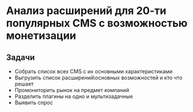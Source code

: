 # Анализ расширений для 20-ти популярных CMS с возможностью монетизации

## Задачи

* Собрать список всех CMS с их основными характеристиками
* Выгрузить список расширений\основных возможностей и кто что решает
* Промониторить рынок на предмет компаний
* Разделить плагины на одно и мультизадачные
* Выявить спрос
